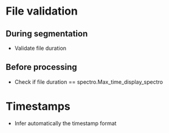 # File validation

## During segmentation

- Validate file duration

## Before processing

- Check if file duration == spectro.Max_time_display_spectro

# Timestamps

- Infer automatically the timestamp format